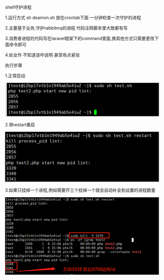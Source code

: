 shell守护进程 

1.运行方式 sh deamon.sh  放在crontab下面 一分钟检查一次守护的进程

2.主要基于业务,守护rabbitmq的进程 代码注释脚本里大致都有写

3.消费者进程的代码写在laravel框架下的command里面,换其他方式只需要更改下面命令即可

4.处女作 不知道该咋说明 甚至有点紧张

执行步骤

1.正常启动

![image-20220118150501051](https://github.com/798047557/daemon_process/blob/main/step1.jpg)

2.带restart重启

![image-20220118150501051](https://github.com/798047557/daemon_process/blob/main/step2.jpg)

3.如果只挂掉一个进程,例如需要开三个挂掉一个就会自动补全到设置的进程数量

![image-20220118150501051](https://github.com/798047557/daemon_process/blob/main/step3.jpg)

